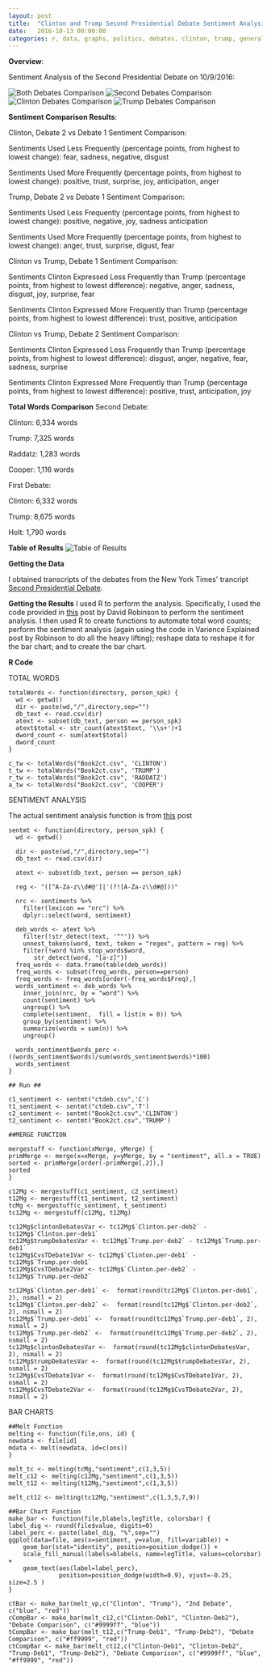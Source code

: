 ```yaml
---
layout: post
title:  "Clinton and Trump Second Presidential Debate Sentiment Analysis"
date:   2016-10-13 00:00:00
categories: r, data, graphs, politics, debates, clinton, trump, general election
---
```


**Overview**: 

Sentiment Analysis of the Second Presidential Debate on 10/9/2016: 

![Both Debates Comparison](http://khasachi.com/images/ctCompBar.png)
![Second Debates Comparison](http://khasachi.com/images/ctdeb2.png)
![Clinton Debates Comparison](http://khasachi.com/images/cCompBar.png)
![Trump Debates Comparison](http://khasachi.com/images/tCompBar.png)

**Sentiment Comparison Results**: 

Clinton, Debate 2 vs Debate 1 Sentiment Comparison: 

Sentiments Used Less Frequently (percentage points, from highest to lowest change): fear, sadness, negative, disgust

Sentiments Used More Frequently (percentage points, from highest to lowest change): positive, trust, surprise, joy, anticipation, anger

Trump, Debate 2 vs Debate 1 Sentiment Comparison: 

Sentiments Used Less Frequently (percentage points, from highest to lowest change): positive, negative, joy, sadness anticipation

Sentiments Used More Frequently (percentage points, from highest to lowest change): anger, trust, surprise, digust, fear

Clinton vs Trump, Debate 1 Sentiment Comparison: 

Sentiments Clinton Expressed Less Frequently than Trump (percentage points, from highest to lowest difference): negative, anger, sadness, disgust, joy, surprise, fear

Sentiments Clinton Expressed More Frequently than Trump (percentage points, from highest to lowest difference): trust, positive, anticipation

Clinton vs Trump, Debate 2 Sentiment Comparison: 

Sentiments Clinton Expressed Less Frequently than Trump (percentage points, from highest to lowest difference): disgust, anger, negative, fear, sadness, surprise

Sentiments Clinton Expressed More Frequently than Trump (percentage points, from highest to lowest difference): positive, trust, anticipation, joy

**Total Words Comparison**
Second Debate: 

Clinton: 6,334 words

Trump: 7,325 words

Raddatz: 1,283 words

Cooper: 1,116 words


First Debate: 

Clinton: 6,332 words

Trump: 8,675 words

Holt: 1,790 words

**Table of Results** 
![Table of Results](http://khasachi.com/images/comTable.PNG)

**Getting the Data**

I obtained transcripts of the debates from the New York Times' trancript [Second Presidential Debate](http://www.nytimes.com/2016/10/10/us/politics/transcript-second-debate.html?_r=0).

**Getting the Results**
I used R to perform the analysis. Specifically, I used the code provided in [this](http://varianceexplained.org/r/trump-tweets/) post by David Robinson to perform the sentiment analysis. I then used R to create functions to automate total word counts; perform the sentiment analysis (again using the code in Varience Explained post by Robinson to do all the heavy lifting); reshape data to reshape it for the bar chart; and to create the bar chart. 

**R Code**

TOTAL WORDS

    totalWords <- function(directory, person_spk) {
      wd <- getwd()
      dir <- paste(wd,"/",directory,sep="")
      db_text <- read.csv(dir)
      atext <- subset(db_text, person == person_spk)
      atext$total <- str_count(atext$text, '\\s+')+1
      dword_count <- sum(atext$total)
      dword_count  
    }

    c_tw <- totalWords("Book2ct.csv", 'CLINTON')
    t_tw <- totalWords("Book2ct.csv", 'TRUMP')
    r_tw <- totalWords("Book2ct.csv", 'RADDATZ')
    a_tw <- totalWords("Book2ct.csv", 'COOPER')

SENTIMENT ANALYSIS

The actual sentiment analysis function is from [this](http://varianceexplained.org/r/trump-tweets/) post

    sentmt <- function(directory, person_spk) {
      wd <- getwd()
  
      dir <- paste(wd,"/",directory,sep="")
      db_text <- read.csv(dir)
  
      atext <- subset(db_text, person == person_spk)
  
      reg <- "([^A-Za-z\\d#@']|'(?![A-Za-z\\d#@]))"
  
      nrc <- sentiments %>%
        filter(lexicon == "nrc") %>%
        dplyr::select(word, sentiment) 
  
      deb_words <- atext %>%
        filter(!str_detect(text, '^"')) %>%
        unnest_tokens(word, text, token = "regex", pattern = reg) %>%
        filter(!word %in% stop_words$word,
           str_detect(word, "[a-z]"))
      freq_words <- data.frame(table(deb_words))
      freq_words <- subset(freq_words, person==person)
      freq_words <- freq_words[order(-freq_words$Freq),]
      words_sentiment <- deb_words %>%
        inner_join(nrc, by = "word") %>%
        count(sentiment) %>%
        ungroup() %>%
        complete(sentiment,  fill = list(n = 0)) %>%
        group_by(sentiment) %>%
        summarize(words = sum(n)) %>%
        ungroup() 
  
      words_sentiment$words_perc <- ((words_sentiment$words)/sum(words_sentiment$words)*100)
      words_sentiment
    }
    
    ## Run ##

    c1_sentiment <- sentmt("ctdeb.csv",'C')
    t1_sentiment <- sentmt("ctdeb.csv",'T')
    c2_sentiment <- sentmt("Book2ct.csv",'CLINTON')
    t2_sentiment <- sentmt("Book2ct.csv",'TRUMP')
    
    ##MERGE FUNCTION

    mergestuff <- function(xMerge, yMerge) {
    primMerge <- merge(x=xMerge, y=yMerge, by = "sentiment", all.x = TRUE)
    sorted <- primMerge[order(-primMerge[,2]),]
    sorted
    }

    c12Mg <- mergestuff(c1_sentiment, c2_sentiment)
    t12Mg <- mergestuff(t1_sentiment, t2_sentiment)
    tcMg <- mergestuff(c_sentiment, t_sentiment)
    tc12Mg <- mergestuff(c12Mg, t12Mg)

    tc12Mg$clintonDebatesVar <- tc12Mg$`Clinton.per-deb2` - tc12Mg$`Clinton.per-deb1`
    tc12Mg$trumpDebatesVar <- tc12Mg$`Trump.per-deb2` - tc12Mg$`Trump.per-deb1`
    tc12Mg$CvsTDebate1Var <- tc12Mg$`Clinton.per-deb1` - tc12Mg$`Trump.per-deb1`
    tc12Mg$CvsTDebate2Var <- tc12Mg$`Clinton.per-deb2` - tc12Mg$`Trump.per-deb2`

    tc12Mg$`Clinton.per-deb1` <-  format(round(tc12Mg$`Clinton.per-deb1`, 2), nsmall = 2)
    tc12Mg$`Clinton.per-deb2` <-  format(round(tc12Mg$`Clinton.per-deb2`, 2), nsmall = 2)
    tc12Mg$`Trump.per-deb1` <-  format(round(tc12Mg$`Trump.per-deb1`, 2), nsmall = 2)
    tc12Mg$`Trump.per-deb2` <-  format(round(tc12Mg$`Trump.per-deb2`, 2), nsmall = 2)
    tc12Mg$clintonDebatesVar <-  format(round(tc12Mg$clintonDebatesVar, 2), nsmall = 2)
    tc12Mg$trumpDebatesVar <-  format(round(tc12Mg$trumpDebatesVar, 2), nsmall = 2)
    tc12Mg$CvsTDebate1Var <-  format(round(tc12Mg$CvsTDebate1Var, 2), nsmall = 2)
    tc12Mg$CvsTDebate2Var <-  format(round(tc12Mg$CvsTDebate2Var, 2), nsmall = 2)

BAR CHARTS

    ##Melt Function
    melting <- function(file,ons, id) {
    newdata <- file[id]
    mdata <- melt(newdata, id=c(ons))  
    }

    melt_tc <- melting(tcMg,"sentiment",c(1,3,5))
    melt_c12 <- melting(c12Mg,"sentiment",c(1,3,5))
    melt_t12 <- melting(t12Mg,"sentiment",c(1,3,5))

    melt_ct12 <- melting(tc12Mg,"sentiment",c(1,3,5,7,9))

    ##Bar Chart Function 
    make_bar <- function(file,blabels,legTitle, colorsbar) {
    label_dig <- round(file$value, digits=0)
    label_perc <- paste(label_dig, "%",sep="")
    ggplot(data=file, aes(x=sentiment, y=value, fill=variable)) +
        geom_bar(stat="identity", position=position_dodge()) + 
        scale_fill_manual(labels=blabels, name=legTitle, values=colorsbar) +
        geom_text(aes(label=label_perc),
                  position=position_dodge(width=0.9), vjust=-0.25, size=2.5 )
    }

    ctBar <- make_bar(melt_vp,c("Clinton", "Trump"), "2nd Debate", c("blue", "red"))
    cCompBar <- make_bar(melt_c12,c("Clinton-Deb1", "Clinton-Deb2"), "Debate Comparison", c("#9999ff", "blue"))
    tCompBar <- make_bar(melt_t12,c("Trump-Deb1", "Trump-Deb2"), "Debate Comparison", c("#ff9999", "red"))
    ctCompBar <- make_bar(melt_ct12,c("Clinton-Deb1", "Clinton-Deb2", "Trump-Deb1", "Trump-Deb2"), "Debate Comparison", c("#9999ff", "blue", "#ff9999", "red"))

